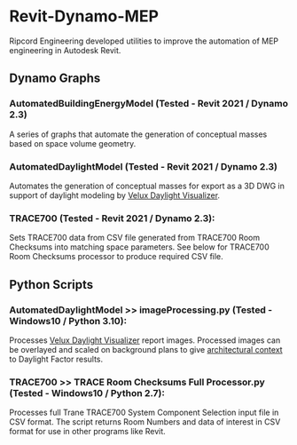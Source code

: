 # Revit-Dynamo-MEP
Ripcord Engineering developed utilities to improve the automation of MEP engineering in Autodesk Revit.

## Dynamo Graphs

### AutomatedBuildingEnergyModel (Tested - Revit 2021 / Dynamo 2.3)
A series of graphs that automate the generation of conceptual masses based on space volume geometry.

### AutomatedDaylightModel (Tested - Revit 2021 / Dynamo 2.3)
Automates the generation of conceptual masses for export as a 3D DWG in support of daylight modeling by [Velux Daylight Visualizer](https://www.velux.com/what-we-do/digital-tools/daylight-visualizer). 

### TRACE700 (Tested - Revit 2021 / Dynamo 2.3):
Sets TRACE700 data from CSV file generated from TRACE700 Room Checksums into matching space parameters. See below for TRACE700 Room Checksums processor to produce required CSV file. 

## Python Scripts
### AutomatedDaylightModel >> imageProcessing.py (Tested - Windows10 / Python 3.10):
Processes [Velux Daylight Visualizer](https://www.velux.com/what-we-do/digital-tools/daylight-visualizer) report images. Processed images can be overlayed and scaled on background plans to give [architectural context](https://www.youtube.com/watch?v=J5ilicWeNCs) to Daylight Factor results.

### TRACE700 >> TRACE Room Checksums Full Processor.py (Tested - Windows10 / Python 2.7):
Processes full Trane TRACE700 System Component Selection input file in CSV format. The script returns Room Numbers and data of interest in CSV format for use in other programs like Revit.





